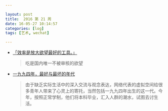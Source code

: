 ```yaml
---

layout: post
title:  2016 第 21 周
date: 16-05-27 10:14:57
categories: [log]
tags: [艺术, wechat]

---
```


- [「效率是放大欲望最好的工具。」](https://ipn.li/yitianshijie/6/)

	> 吃是国内唯一不被审核的欲望

- [一九九四年，最好与最坏的年代](https://zhuanlan.zhihu.com/p/21094228)

	> 由于缺乏实际生活中的深入交流与观念表达，网络代表的虚拟空间给很多青年人带来了心灵上的寄托，当然包括一九九四年出生的这一代。今年，按照正常学制，他们将本科毕业，汇入人群的潮水，试图去讨生活。